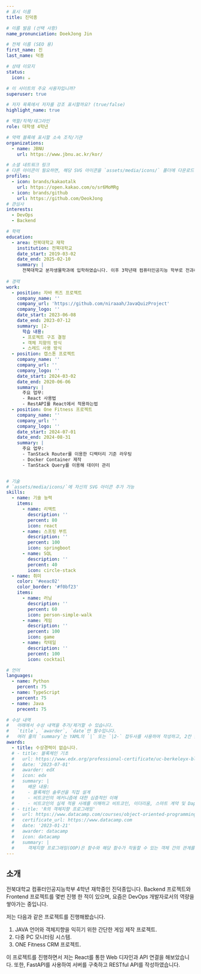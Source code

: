 ```yaml
---
# 표시 이름
title: 진덕종

# 이름 발음 (선택 사항)
name_pronunciation: DoekJong Jin

# 전체 이름 (SEO 용)
first_name: 진
last_name: 덕종

# 상태 이모지
status:
  icon: ☕️

# 이 사이트의 주요 사용자입니까?
superuser: true

# 저자 목록에서 저자를 강조 표시할까요? (true/false)
highlight_name: true

# 역할/직책/태그라인
role: 대학생 4학년 

# 약력 블록에 표시할 소속 조직/기관
organizations:
  - name: JBNU
    url: https://www.jbnu.ac.kr/kor/

# 소셜 네트워크 링크
# 다른 아이콘이 필요하면, 해당 SVG 아이콘을 `assets/media/icons/` 폴더에 다운로드하세요.
profiles:
  - icon: brands/kakaotalk
    url: https://open.kakao.com/o/sr6MoMRg
  - icon: brands/github
    url: https://github.com/DeokJong
# 관심사
interests:
  - DevOps
  - Backend

# 학력
education:
  - area: 전북대학교 재학
    institution: 전북대학교
    date_start: 2019-03-02
    date_end: 2025-02-10
    summary: |
      전북대학교 분자생물학과에 입학하였습니다. 이후 3학년때 컴퓨터인공지능 학부로 전과하여 현재 재학중에 있습니다.
      
# 경력
work:
  - position: 자바 퀴즈 프로젝트
    company_name: ''
    company_url: 'https://github.com/niraaah/JavaQuizProject'
    company_logo: ''
    date_start: 2023-06-08
    date_end: 2023-07-12 
    summary: |2-
      학습 내용:
      - 프로젝트 구조 결정
      - 객체 지향의 방식
      - 스레드 사용 방식
  - position: 캡스톤 프로젝트
    company_name: ''
    company_url: ''
    company_logo: ''
    date_start: 2024-03-02
    date_end: 2020-06-06
    summary: |
      주요 업무:
      - React 사용법
      - RestAPI를 React에서 적용하는법
  - position: One Fitness 프로젝트
    company_name: ''
    company_url: ''
    company_logo: ''
    date_start: 2024-07-01
    date_end: 2024-08-31
    summary: |
      주요 업무:
      - TanStack Router를 이용한 디렉터리 기준 라우팅
      - Docker Container 제작
      - TanStack Query를 이용해 데이터 관리


# 기술
# `assets/media/icons/`에 자신의 SVG 아이콘 추가 가능
skills:
  - name: 기술 능력
    items:
      - name: 리액트
        description: ''
        percent: 80
        icon: react
      - name: 스프링 부트
        description: ''
        percent: 100
        icon: springboot
      - name: SQL
        description: ''
        percent: 40
        icon: circle-stack
  - name: 취미
    color: '#eeac02'
    color_border: '#f0bf23'
    items:
      - name: 러닝
        description: ''
        percent: 60
        icon: person-simple-walk
      - name: 게임
        description: ''
        percent: 100
        icon: game
      - name: 칵테일
        description: ''
        percent: 100
        icon: cocktail

# 언어
languages:
  - name: Python
    percent: 75
  - name: TypeScript
    percent: 75
  - name: Java
    precent: 75

# 수상 내역 
#   아래에서 수상 내역을 추가/제거할 수 있습니다.
#   `title`, `awarder`, `date`만 필수입니다.
#   여러 줄의 `summary`는 YAML의 `|` 또는 `|2-` 접두사를 사용하여 작성하고, 2칸 들여쓰기합니다.
awards:
  - title: 수상경력이 없습니다.
  # - title: 블록체인 기초
  #   url: https://www.edx.org/professional-certificate/uc-berkeleyx-blockchain-fundamentals
  #   date: '2023-07-01'
  #   awarder: edX
  #   icon: edx
  #   summary: |
  #     배운 내용:
  #     - 블록체인 솔루션을 직접 설계
  #     - 비트코인의 메커니즘에 대한 심층적인 이해
  #     - 비트코인의 실제 적용 사례를 이해하고 비트코인, 이더리움, 스마트 계약 및 Dapp을 공격 및 파괴하는 방법 학습, 비트코인의 작업 증명 알고리즘에 대한 대안을 학습
  # - title: 'R의 객체지향 프로그래밍'
  #   url: https://www.datacamp.com/courses/object-oriented-programming-with-s3-and-r6-in-r
  #   certificate_url: https://www.datacamp.com
  #   date: '2023-01-21'
  #   awarder: datacamp
  #   icon: datacamp
  #   summary: |
  #     객체지향 프로그래밍(OOP)은 함수와 해당 함수가 작동할 수 있는 객체 간의 관계를 지정하여 코드의 복잡성을 관리할 수 있도록 도와줍니다. 이 중급 과정은 S3 및 R6 시스템을 사용하여 OOP를 소개하는 내용입니다. S3는 일상적인 R 프로그래밍에 유용하며, R6는 웹 API 작업 및 GUI 구축에 특히 유용합니다.
---
```


## 소개

전북대학교 컴퓨터인공지능학부 4학년 재학중인 진덕종입니다. Backend 프로젝트와 Frontend 프로젝트를 몇번 진행 한 적이 있으며, 요즘은 DevOps 개발자로서의 역량을 쌓아가는 중입니다.

저는 다음과 같은 프로젝트를 진행해봤습니다.

1. JAVA 언어와 객체지향을 익히기 위한 간단한 게임 제작 프로젝트.
2. 다중 PC 모니터링 시스템.
3. ONE Fitness CRM 프로젝트.

이 프로젝트를 진행하면서 저는 React를 통한 Web 디자인과 API 연결을 해보았습니다. 또한, FastAPI를 사용하여 서버를 구축하고 RESTful API를 작성하였습니다.